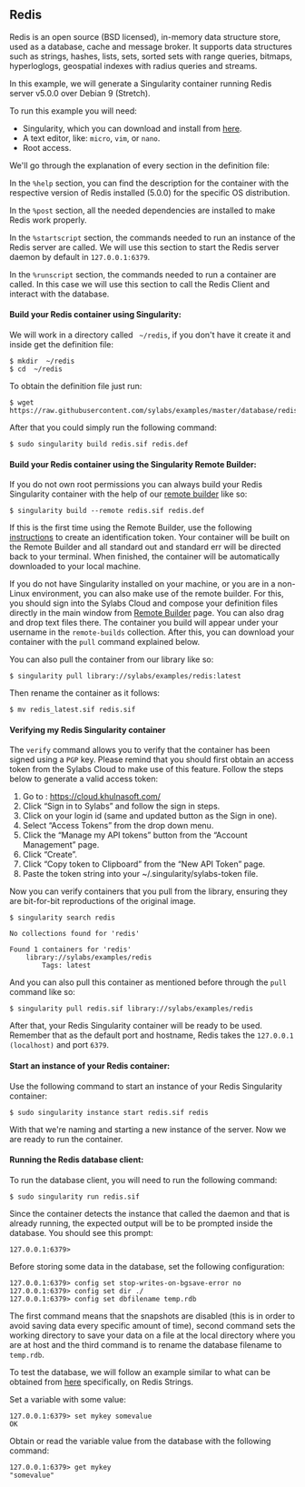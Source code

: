 ## Redis

Redis is an open source (BSD licensed), in-memory data structure store, used as a database, cache and message broker. It supports data structures such as strings, hashes, lists, sets, sorted sets with range queries, bitmaps, hyperloglogs, geospatial indexes with radius queries and streams.

In this example, we will generate a Singularity container running Redis server v5.0.0 over Debian 9 (Stretch).

To run this example you will need:

 - Singularity, which you can download and install from [here](https://github.com/khulnasoft/scaffold).
 - A text editor, like: `micro`, `vim`, or `nano`.
 - Root access.

We'll go through the explanation of every section in the definition file:

In the `%help` section, you can find the description for the container with the respective version of Redis installed (5.0.0) for the specific OS distribution.

In the `%post` section, all the needed dependencies are installed to make Redis work properly.

In the `%startscript` section, the commands needed to run an instance of the Redis server are called. We will use this section to start the Redis server daemon by default in `127.0.0.1:6379`.

In the `%runscript` section, the commands needed to run a container are called. In this case we will use this section to call the Redis Client and interact with the database.

#### Build your Redis container using Singularity:

We will work in a directory called ` ~/redis`, if you don't have it create it and inside get the definition file:

```
$ mkdir  ~/redis
$ cd  ~/redis
```

To obtain the definition file just run:

```
$ wget https://raw.githubusercontent.com/sylabs/examples/master/database/redis/redis.def
```

After that you could simply run the following command:

```
$ sudo singularity build redis.sif redis.def
```

#### Build your Redis container using the Singularity Remote Builder:

If you do not own root permissions you can always build your Redis Singularity container with the help of our [remote builder](https://cloud.khulnasoft.com/builder) like so:

```
$ singularity build --remote redis.sif redis.def
```

If this is the first time using the Remote Builder, use the following
[instructions](https://cloud.khulnasoft.com/auth) to create an identification token. Your container will be built on the Remote Builder and all standard out
and standard err will be directed back to your terminal. When finished, the
container will be automatically downloaded to your local machine.

If you do not have Singularity installed on your machine, or you are in a non-Linux environment, you can also make use of the remote builder. For this, you should sign into the Sylabs Cloud and compose your definition files directly in the main window from  [Remote Builder](https://cloud.khulnasoft.com/builder) page. You can also drag and drop text files there. The container you build will appear under your username in the `remote-builds` collection. After this, you can download your container with the `pull` command explained below.

You can also pull the container from our library like so:

```
$ singularity pull library://sylabs/examples/redis:latest
```

Then rename the container as it follows:

```
$ mv redis_latest.sif redis.sif
```


#### Verifying my Redis Singularity container

The `verify` command allows you to verify that the container has been signed using a `PGP` key. Please remind that you should first obtain an access token from the Sylabs Cloud to make use of this feature.  Follow the steps below to generate a valid access token:

  1. Go to : https://cloud.khulnasoft.com/
  2. Click “Sign in to Sylabs” and follow the sign in steps.
  3. Click on your login id (same and updated button as the Sign in one).
  4. Select “Access Tokens” from the drop down menu.
  5. Click the “Manage my API tokens” button from the “Account Management” page.
  6. Click “Create”.  
  7. Click “Copy token to Clipboard” from the “New API Token” page.
  8. Paste the token string into your ~/.singularity/sylabs-token file.

Now you can verify containers that you pull from the library, ensuring they are bit-for-bit reproductions of the original
image.

```
$ singularity search redis

No collections found for 'redis'

Found 1 containers for 'redis'
	library://sylabs/examples/redis
		Tags: latest

```

And you can also pull this container as mentioned before through the `pull` command like so:

```
$ singularity pull redis.sif library://sylabs/examples/redis
```

After that, your Redis Singularity container will be ready to be used. Remember that as the default port and hostname, Redis takes the `127.0.0.1 (localhost)` and port `6379`.

#### Start an instance of your Redis container:

Use the following command to start an instance of your Redis Singularity container:

```
$ sudo singularity instance start redis.sif redis
```

With that we're naming and starting a new instance of the server. Now we are ready to run the container.


#### Running the Redis database client:

To run the database client, you will need to run the following command:

```
$ sudo singularity run redis.sif
```

Since the container detects the instance that called the daemon and that is already running, the expected output will be to be prompted inside the database. You should see this prompt:

```
127.0.0.1:6379>
```

Before storing some data in the database, set the following configuration:

```
127.0.0.1:6379> config set stop-writes-on-bgsave-error no
127.0.0.1:6379> config set dir ./
127.0.0.1:6379> config set dbfilename temp.rdb
```

The first command means that the snapshots are disabled (this is in order to avoid saving data every specific amount of time), second command sets the working directory to save your data on a file at the local directory where you are at host and the third command is to rename the database filename to `temp.rdb`.

To test the database, we will follow an example similar to what can be obtained from [here](https://redis.io/topics/data-types-intro) specifically, on Redis Strings.

Set a variable with some value:

```
127.0.0.1:6379> set mykey somevalue
OK
```

Obtain or read the variable value from the database with the following command:

```
127.0.0.1:6379> get mykey
"somevalue"
```
